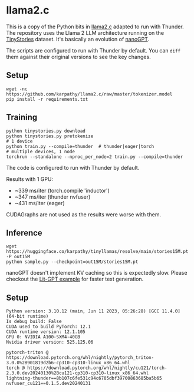 # llama2.c

This is a copy of the Python bits in [llama2.c](https://github.com/karpathy/llama2.c) adapted to run with Thunder.
The repository uses the Llama 2 LLM architecture running on the [TinyStories](https://huggingface.co/datasets/roneneldan/TinyStories) dataset.
It's basically an evolution of [nanoGPT](https://github.com/karpathy/nanoGPT).

The scripts are configured to run with Thunder by default. You can `diff` them against their original versions to see the key changes.

## Setup

```shell
wget -nc https://github.com/karpathy/llama2.c/raw/master/tokenizer.model
pip install -r requirements.txt
```

## Training

```shell
python tinystories.py download
python tinystories.py pretokenize
# 1 device
python train.py --compile=thunder  # thunder|eager|torch
# multiple devices, 1 node
torchrun --standalone --nproc_per_node=2 train.py --compile=thunder
```

The code is configured to run with Thunder by default.

Results with 1 GPU:

* ~339 ms/iter (torch.compile 'inductor')
* ~347 ms/iter (thunder nvfuser)
* ~431 ms/iter (eager)

CUDAGraphs are not used as the results were worse with them.

## Inference

```shell
wget https://huggingface.co/karpathy/tinyllamas/resolve/main/stories15M.pt -P out15M
python sample.py --checkpoint=out15M/stories15M.pt
```

nanoGPT doesn't implement KV caching so this is expectedly slow. Please checkout the [Lit-GPT example](../lit-gpt/README.md) for faster text generation.

## Setup

```text
Python version: 3.10.12 (main, Jun 11 2023, 05:26:28) [GCC 11.4.0] (64-bit runtime)
Is debug build: False
CUDA used to build PyTorch: 12.1
CUDA runtime version: 12.1.105
GPU 0: NVIDIA A100-SXM4-40GB
Nvidia driver version: 525.125.06

pytorch-triton @ https://download.pytorch.org/whl/nightly/pytorch_triton-3.0.0%2B901819d2b6-cp310-cp310-linux_x86_64.whl
torch @ https://download.pytorch.org/whl/nightly/cu121/torch-2.3.0.dev20240130%2Bcu121-cp310-cp310-linux_x86_64.whl
lightning-thunder==8b107c6fe531c94c6705dbf39700863685ba5b65
nvfuser_cu121==0.1.5.dev20240131
```
